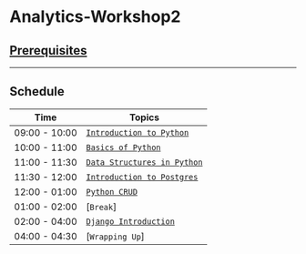 # Analytics-Workshop2

## [Prerequisites](prerequisite.md)

<hr>

## Schedule
| Time            | Topics
|-----------------|-------
| 09:00 - 10:00   |  [`Introduction to Python`](python_intro.md)
| 10:00 - 11:00   |  [`Basics of Python`](basics_of_python.md)
| 11:00 - 11:30   |  [`Data Structures in Python`](python_data_structures.md)
| 11:30 - 12:00   |  [`Introduction to Postgres`](postgres_intro.md)
| 12:00 - 01:00   |  [`Python CRUD`](python_crud.md)
| 01:00 - 02:00   |  [`Break`]
| 02:00 - 04:00   |  [`Django Introduction`](django_intro.md)
| 04:00 - 04:30   |  [`Wrapping Up`]